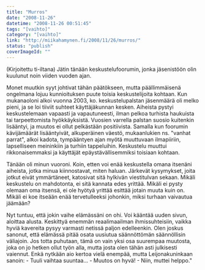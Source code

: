 ```yaml
---
title: "Murros"
date: "2008-11-26"
datetime: "2008-11-26 00:51:45"
tags: "[vaihto]"
category: "[vaihto]"
link: "http://miikahamynen.fi/2008/11/26/murros/"
status: "publish"
coverImageId: ""
---
```


(Kirjoitettu ti-iltana) Jätin tänään keskustelufoorumin, jonka jäsenistöön olin kuulunut noin viiden vuoden ajan.

Monet muutkin syyt johtivat tähän päätökseen, mutta päällimmäisenä ongelmana lojuu kunnioituksen puute toisia keskustelijoita kohtaan. Kun mukanaoloni alkoi vuonna 2003, ko. keskustelupalstan jäsenmäärä oli melko pieni, ja se loi tiiviit suhteet käyttäjäkunnan kesken. Aiheista pystyi keskustelemaan vapaasti ja vapautuneesti, ilman pelkoa turhista haukuista tai tarpeettomista hyökkäyksistä. Vuosien varrella palstan suosio kuitenkin lisääntyi, ja muutos ei ollut pelkästään positiivista. Samalla kun foorumin kävijämäärät lisääntyivät, alkuperäinen väestö, mukaanlukien ns. "vanhat parrat", alkoi kadota, tympääntyen ajan myötä muuttuvaan ilmapiiriin, lapselliseen meininkiin ja turhiin tappeluihin. Keskustelu muuttui rikkonaisemmaksi ja käyttäjät epäystävällisemmiksi toisiaan kohtaan.

Tänään oli minun vuoroni. Koin, etten voi enää keskustella omana itsenäni aiheista, jotka minua kiinnostavat, miten haluan. Järkevät kysymykset, joita jotkut eivät ymmärtäneet, katosivat sitä hylkivän viestitulvan sekaan. Mikäli keskustelu on mahdotonta, ei sitä kannata edes yrittää. Mikäli ei pysty olemaan oma itsensä, ei ole hyötyä yrittää esittää jotain muuta kuin on. Mikäli ei koe itseään enää tervetulleeksi johonkin, miksi turhaan vaivautua jäämään?

Nyt tuntuu, että jokin vaihe elämässäni on ohi. Voi kääntää uuden sivun, aloittaa alusta. Keskittyä enemmän reaalimaailman ihmissuhteisiin, vaikka hyviä kavereita pysyy varmasti netissä paljon edelleenkin. Olen joskus sanonut, että elämässä pitää osata uusiutua säännöttömän säännöllisin väliajoin. Jos totta puhutaan, tämä on vain yksi osa suurempaa muutosta, joka on jo hetken ollut työn alla, mutta josta olen tähän asti julkisesti vaiennut. Enkä nytkään aio kertoa vielä enempää, mutta Leijonakuninkaan sanoin: - Tuuli vaihtaa suuntaa... - Muutos on hyvä! - Niin, muttei helppo."
